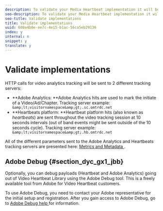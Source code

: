```yaml
---
description: To validate your Media Heartbeat implementation it will be required to use a HTTP Proxy tool to view the HTTP / HTTPS traffic between the Application and Heartbeats/Adobe Analytics.
seo-description: To validate your Media Heartbeat implementation it will be required to use a HTTP Proxy tool to view the HTTP / HTTPS traffic between the Application and Heartbeats/Adobe Analytics.
seo-title: Validate implementations
title: Validate implementations
uuid: 608e4b0e-ee7c-4e15-b1ac-56ca5eb29136
index: y
internal: n
snippet: y
translate: y
---
```


# Validate implementations

HTTP calls for video analytics tracking will be sent to 2 different tracking servers: 


* **Adobe Analytics: **Adobe Analytics hits are used to mark the initiate of a Video/Ad/Chapter. Tracking server example: ` &amp;lt;visitornamespace&amp;gt;.sc.omtrdc.net`
* **Heartbeats platform: **Heartbeat platform hits (also known as *heartbeats*) are sent throughout the video tracking session at 10 seconds intervals (out of band events might be sent outside of the 10 seconds cycle). Tracking server example: ` &amp;lt;visitornamespace&amp;gt;.hb.omtrdc.net`


All of the different parameters sent to the Adobe Analytics and Heartbeats tracking servers are presented here: [ Metrics and Metadata ](https://marketing-stage.adobe.com/resources/help/en_US/sc/appmeasurement/hbvideo/c_vhl_metrics-and-metadata.html).

## Adobe Debug {#section_dyc_gx1_jbb}

Optionally, you can debug payloads (Heartbeat and Adobe Analytics) going out of Video Heartbeat Library using the Adobe Debug tool. This is a freely available tool from Adobe for Video Heartbeat customers. 

To use Adobe Debug, you need to contact your Adobe representative for the initial setup and registration. After you gain access to Adobe Debug, go to [ Adobe Debug help ](https://debug.adobe.com/login?next=/#/help/) for information. 
